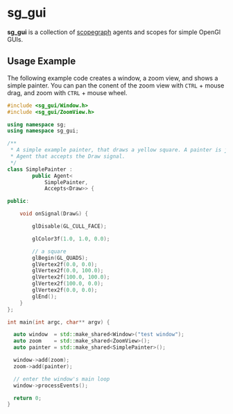 <!--- vim:spell:tw=80:fo=tawn
--->
sg_gui
======

**sg_gui** is a collection of [scopegraph](http://github.com/funkey/scopegraph)
agents and scopes for simple OpenGl GUIs.

Usage Example
-------------

The following example code creates a window, a zoom view, and shows a simple
painter. You can pan the conent of the zoom view with `CTRL` + mouse drag, and
zoom with `CTRL` + mouse wheel.

```c++
#include <sg_gui/Window.h>
#include <sg_gui/ZoomView.h>

using namespace sg;
using namespace sg_gui;

/**
 * A simple example painter, that draws a yellow square. A painter is just an
 * Agent that accepts the Draw signal.
 */
class SimplePainter :
		public Agent<
			SimplePainter,
			Accepts<Draw>> {

public:

	void onSignal(Draw&) {

		glDisable(GL_CULL_FACE);

		glColor3f(1.0, 1.0, 0.0);

		// a square
		glBegin(GL_QUADS);
		glVertex2f(0.0, 0.0);
		glVertex2f(0.0, 100.0);
		glVertex2f(100.0, 100.0);
		glVertex2f(100.0, 0.0);
		glVertex2f(0.0, 0.0);
		glEnd();
	}
};

int main(int argc, char** argv) {

  auto window  = std::make_shared<Window>("test window");
  auto zoom    = std::make_shared<ZoomView>();
  auto painter = std::make_shared<SimplePainter>();

  window->add(zoom);
  zoom->add(painter);

  // enter the window's main loop
  window->processEvents();

  return 0;
}
```
